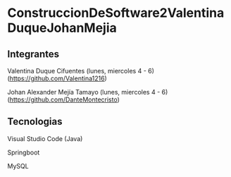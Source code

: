 # ConstruccionDeSoftware2ValentinaDuqueJohanMejia

## Integrantes
Valentina Duque Cifuentes (lunes, miercoles 4 - 6) (https://github.com/Valentina1216)

Johan Alexander Mejía Tamayo (lunes, miercoles 4 - 6) (https://github.com/DanteMontecristo)

## Tecnologias
Visual Studio Code (Java)

Springboot 

MySQL
